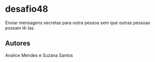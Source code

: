 # desafio48
Enviar mensagens secretas para outra pessoa sem que outras pessoas possam lê-las.
## Autores
Analice Mendes e Suzana Santos
